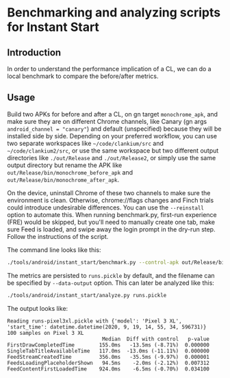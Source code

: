 # Benchmarking and analyzing scripts for Instant Start

## Introduction

In order to understand the performance implication of a CL, we can do a local
benchmark to compare the before/after metrics.

## Usage

Build two APKs for before and after a CL, on gn target `monochrome_apk`, and
make sure they are on different Chrome channels, like Canary (gn args
`android_channel = "canary"`) and default (unspecified) because they will be
installed side by side. Depending on your preferred workflow, you can use two
separate workspaces like `~/code/clankium/src` and `~/code/clankium2/src`, or
use the same workspace but two different output directories like `./out/Release`
and `./out/Release2`, or simply use the same output directory but rename the APK
like `out/Release/bin/monochrome_before_apk` and
`out/Release/bin/monochrome_after_apk`.

On the device, uninstall Chrome of these two channels to make sure the
environment is clean. Otherwise, chrome://flags changes and Finch trials could
introduce undesirable differences. You can use the `--reinstall` option to
automate this.  When running benchmark.py, first-run experience (FRE) would be
skipped, but you'll need to manually create one tab, make sure Feed is loaded,
and swipe away the login prompt in the dry-run step. Follow the instructions of
the script.

The command line looks like this:

```bash
./tools/android/instant_start/benchmark.py --control-apk out/Release/bin/monochrome_before_apk --experiment-apk out/Release/bin/monochrome_after_apk -v --repeat 100 --reinstall
```

The metrics are persisted to `runs.pickle` by default, and the filename can be
specified by `--data-output` option. This can later be analyzed like this:

```bash
./tools/android/instant_start/analyze.py runs.pickle
```

The output looks like:

```
Reading runs-pixel3xl.pickle with {'model': 'Pixel 3 XL', 'start_time': datetime.datetime(2020, 9, 19, 14, 55, 34, 596731)}
100 samples on Pixel 3 XL
                               Median  Diff with control   p-value
FirstDrawCompletedTime        155.0ms   -13.5ms (-8.71%)  0.000000
SingleTabTitleAvailableTime   117.0ms  -13.0ms (-11.11%)  0.000000
FeedStreamCreatedTime         356.0ms   -35.5ms (-9.97%)  0.000001
FeedsLoadingPlaceholderShown   94.5ms    -2.0ms (-2.12%)  0.007312
FeedContentFirstLoadedTime    924.0ms    -6.5ms (-0.70%)  0.034100
```
